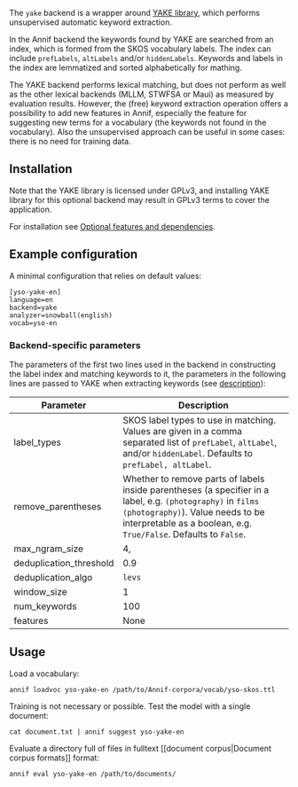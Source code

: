 The `yake` backend is a wrapper around [YAKE library](https://github.com/LIAAD/yake), which performs unsupervised automatic keyword extraction. 

In the Annif backend the keywords found by YAKE are searched from an index, which is formed from the SKOS vocabulary labels. The index can include `prefLabels`, `altLabels` and/or `hiddenLabels`. Keywords and labels in the index are lemmatized and sorted alphabetically for mathing. 

The YAKE backend performs lexical matching, but does not perform as well as the other lexical backends (MLLM, STWFSA or Maui) as measured by evaluation results. However, the (free) keyword extraction operation offers a possibility to add new features in Annif, especially the feature for suggesting new terms for a vocabulary (the keywords not found in the vocabulary). Also the unsupervised approach can be useful in some cases: there is no need for training data.

## Installation

Note that the YAKE library is licensed under GPLv3, and installing YAKE library for this optional backend may result in GPLv3 terms to cover the application. 

For installation see [Optional features and dependencies](https://github.com/NatLibFi/Annif/wiki/Optional-features-and-dependencies).

## Example configuration

A minimal configuration that relies on default values:

```
[yso-yake-en]
language=en
backend=yake
analyzer=snowball(english)
vocab=yso-en
```

### Backend-specific parameters

The parameters of the first two lines used in the backend in constructing the label index and matching keywords to it, the parameters in the following lines are passed to YAKE when extracting keywords (see [description](https://github.com/LIAAD/yake#usage-command-line)):

Parameter |  Description
-------- | --------------------------------------------------
label_types | SKOS label types to use in matching. Values are given in a comma separated list of `prefLabel`, `altLabel`, and/or `hiddenLabel`. Defaults to `prefLabel, altLabel`.
remove_parentheses | Whether to remove parts of labels inside parentheses (a specifier in a label, e.g. `(photography)` in `films (photography)`). Value needs to be interpretable as a boolean, e.g. `True/False`. Defaults to `False`.
max_ngram_size | 4,
deduplication_threshold | 0.9
deduplication_algo | `levs`
window_size | 1
num_keywords | 100
features | None

## Usage

Load a vocabulary:

    annif loadvoc yso-yake-en /path/to/Annif-corpora/vocab/yso-skos.ttl

Training is not necessary or possible. Test the model with a single document:

    cat document.txt | annif suggest yso-yake-en

Evaluate a directory full of files in fulltext [[document corpus|Document corpus formats]] format:

    annif eval yso-yake-en /path/to/documents/